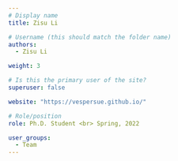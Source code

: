 ```yaml
---
# Display name
title: Zisu Li

# Username (this should match the folder name)
authors:
  - Zisu Li

weight: 3

# Is this the primary user of the site?
superuser: false

website: "https://vespersue.github.io/"

# Role/position
role: Ph.D. Student <br> Spring, 2022

user_groups:
  - Team
---
```

